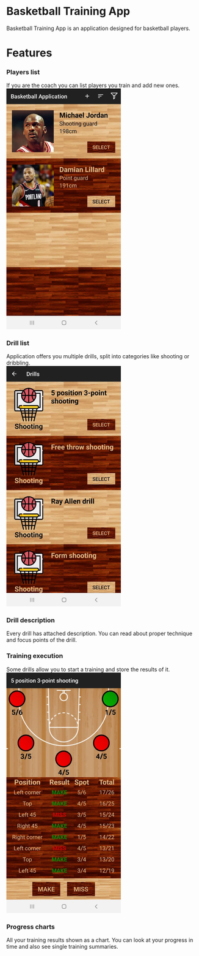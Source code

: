 # Basketball Training App

Basketball Training App is an application designed for basketball players.

# Features

### Players list
If you are the coach you can list players you train and add new ones.<br/>
<img src="./player_list.png" width="300px">

### Drill list
Application offers you multiple drills, split into categories like shooting or dribbling.<br/>
<img src="./drill_list.png" width="300px">

### Drill description
Every drill has attached description. You can read about proper technique and focus points of the drill.

### Training execution
Some drills allow you to start a training and store the results of it.<br/> 
<img src="./training.png" width="300px">

### Progress charts
All your training results shown as a chart. You can look at your progress in time and also see single training summaries.